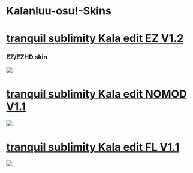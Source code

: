 # Kalanluu-osu!-Skins

# [tranquil sublimity Kala edit EZ V1.2](https://drive.google.com/file/d/17wtuKNth6W7yRLgXLdKnt0DepF43nlT5/view?usp=sharing)
### EZ/EZHD skin
![](https://i.imgur.com/YzBk5JW.jpg)

# [tranquil sublimity Kala edit NOMOD V1.1](https://drive.google.com/file/d/1ZbQdfkQTxH1GGAUiqoPzK68oymdunBQ5/view?usp=sharing)
![](https://i.imgur.com/Y2Ot8vK.jpg)

# [tranquil sublimity Kala edit FL V1.1](https://drive.google.com/file/d/10G1YjiZ8dk8EwyGFfEBfQfpUUlSb85JN/view?usp=sharing)
![](https://i.imgur.com/oMkXr43.jpg)



